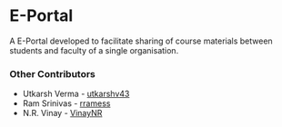 # E-Portal

A E-Portal developed to facilitate sharing of course materials between students and faculty of a single organisation.

### Other Contributors
- Utkarsh Verma - [utkarshv43](https://github.com/utkarshv43)
- Ram Srinivas - [rramess](https://github.com/rramess)
- N.R. Vinay - [VinayNR](https://github.com/VinayNR)
